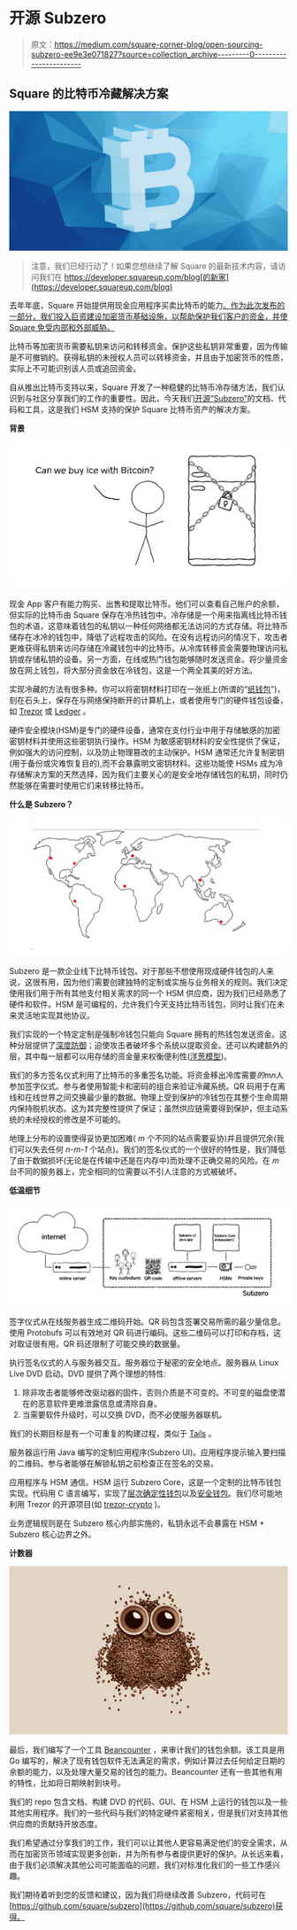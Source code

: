 # 开源 Subzero

> 原文：<https://medium.com/square-corner-blog/open-sourcing-subzero-ee9e3e071827?source=collection_archive---------0----------------------->

## **Square 的比特币冷藏解决方案**

![](img/085f5c4f747ddba6c5084f9aa75e917b.png)

> 注意，我们已经行动了！如果您想继续了解 Square 的最新技术内容，请访问我们在 https://developer.squareup.com/blog[的新家](https://developer.squareup.com/blog)

去年年底，Square 开始提供用现金应用程序买卖比特币的能力[。作为此次发布的一部分，我们投入巨资建设加密货币基础设施，以帮助保护我们客户的资金，并使 Square 免受内部和外部威胁。](https://cash.app/help/US/en-us/1110-bitcoin#)

比特币等加密货币需要私钥来访问和转移资金。保护这些私钥非常重要，因为传输是不可撤销的。获得私钥的未授权人员可以转移资金，并且由于加密货币的性质，实际上不可能识别该人员或追回资金。

自从推出比特币支持以来，Square 开发了一种稳健的比特币冷存储方法，我们认识到与社区分享我们的工作的重要性。因此，今天我们[开源“Subzero”](https://github.com/square/subzero)的文档、代码和工具，这是我们 HSM 支持的保护 Square 比特币资产的解决方案。

**背景**

![](img/63f57e3b265f48ed97e01d3c10c641a6.png)

现金 App 客户有能力购买、出售和提取比特币。他们可以查看自己账户的余额，但实际的比特币由 Square 保存在冷热钱包中。冷存储是一个用来指离线比特币钱包的术语，这意味着钱包的私钥以一种任何网络都无法访问的方式存储。将比特币储存在冰冷的钱包中，降低了远程攻击的风险。在没有远程访问的情况下，攻击者更难获得私钥来访问存储在冷藏钱包中的比特币。从冷库转移资金需要物理访问私钥或存储私钥的设备。另一方面，在线或热门钱包能够随时发送资金。将少量资金放在网上钱包，将大部分资金放在冷钱包，这是一个两全其美的好方法。

实现冷藏的方法有很多种。你可以将密钥材料打印在一张纸上(所谓的“[纸钱包](https://en.bitcoin.it/wiki/Paper_wallet)”)，刻在石头上，保存在与网络保持断开的计算机上，或者使用专门的硬件钱包设备，如 [Trezor](https://trezor.io/) 或 [Ledger](https://www.ledger.com/) 。

硬件安全模块(HSM)是专门的硬件设备，通常在支付行业中用于存储敏感的加密密钥材料并使用这些密钥执行操作。HSM 为敏感密钥材料的安全性提供了保证，例如强大的访问控制，以及防止物理篡改的主动保护。HSM 通常还允许复制密钥(用于备份或灾难恢复目的),而不会暴露明文密钥材料。这些功能使 HSMs 成为冷存储解决方案的天然选择，因为我们主要关心的是安全地存储钱包的私钥，同时仍然能够在需要时使用它们来转移比特币。

**什么是 Subzero？**

![](img/43ac9b578a148d92534ab7c2bce4776a.png)

Subzero 是一款企业线下比特币钱包。对于那些不想使用现成硬件钱包的人来说，这很有用，因为他们需要创建独特的定制或实施与业务相关的规则。我们决定使用我们用于所有其他支付相关需求的同一个 HSM 供应商，因为我们已经熟悉了硬件和软件。HSM 是可编程的，允许我们今天支持比特币钱包，同时让我们在未来灵活地实现其他协议。

我们实现的一个特定定制是强制冷钱包只能向 Square 拥有的热钱包发送资金。这种分层提供了[深度防御](https://en.wikipedia.org/wiki/Defense_in_depth_(computing))；迫使攻击者破坏多个系统以提取资金。还可以构建额外的层，其中每一层都可以用存储的资金量来权衡便利性([洋葱模型](https://simple.wikipedia.org/wiki/Defense_in_depth_(computing)#Onion_model))。

我们的多方签名仪式利用了比特币的多重签名功能。将资金移出冷库需要*的*m*n*人参加签字仪式。参与者使用智能卡和密码的组合来验证冷藏系统。QR 码用于在离线和在线世界之间交换最少量的数据。物理上受到保护的冷钱包在其整个生命周期内保持脱机状态。这为其完整性提供了保证；虽然供应链需要得到保护，但主动系统的未经授权的修改是不可能的。

地理上分布的设置使得妥协更加困难( *m* 个不同的站点需要妥协)并且提供冗余(我们可以失去任何 *n-m-1* 个站点)。我们的签名仪式的一个很好的特性是，我们降低了由于数据损坏(无论是在传输中还是在内存中)而处理不正确交易的风险。在 *m* 台不同的服务器上，完全相同的位需要以不引人注意的方式被破坏。

**低温细节**

![](img/9529edc99cce1914afb4c58761ac9384.png)

签字仪式从在线服务器生成二维码开始。QR 码包含签署交易所需的最少量信息。使用 Protobufs 可以有效地对 QR 码进行编码。这些二维码可以打印和存档，这对取证很有用。QR 码还限制了可能交换的数据量。

执行签名仪式的人与服务器交互。服务器位于秘密的安全地点。服务器从 Linux Live DVD 启动。DVD 提供了两个理想的特性:

1.  除非攻击者能够修改驱动器的固件，否则介质是不可变的。不可变的磁盘使潜在的恶意软件更难泄露信息或清除自身。
2.  当需要软件升级时，可以交换 DVD，而不必使服务器联机。

我们的长期目标是有一个可重复的构建过程，类似于 [Tails](https://tails.boum.org/blueprint/reproducible_builds/) 。

服务器运行用 Java 编写的定制应用程序(Subzero UI)。应用程序提示输入要扫描的二维码。参与者能够在解锁私钥之前检查正在签名的交易。

应用程序与 HSM 通信。HSM 运行 Subzero Core，这是一个定制的比特币钱包实现。代码用 C 语言编写，实现了[层次确定性钱包](https://github.com/bitcoin/bips/blob/master/bip-0032.mediawiki)以及[安全钱包](https://github.com/bitcoin/bips/blob/master/bip-0141.mediawiki)。我们尽可能地利用 Trezor 的开源项目(如 [trezor-crypto](https://github.com/trezor/trezor-crypto) )。

业务逻辑规则是在 Subzero 核心内部实施的，私钥永远不会暴露在 HSM + Subzero 核心边界之外。

**计数器**

![](img/8ab68a9e9033e295625e1ba2c57b2624.png)

最后，我们编写了一个工具 [Beancounter](https://github.com/square/beancounter/) ，来审计我们的钱包余额。该工具是用 Go 编写的，解决了现有钱包软件无法满足的需求，例如计算过去任何给定日期的余额的能力，以及处理大量交易的钱包的能力。Beancounter 还有一些其他有用的特性，比如将日期映射到块号。

我们的 repo 包含文档、构建 DVD 的代码、GUI、在 HSM 上运行的钱包以及一些其他实用程序。我们的一些代码与我们的特定硬件紧密相关，但是我们对支持其他供应商的贡献持开放态度。

我们希望通过分享我们的工作，我们可以让其他人更容易满足他们的安全需求，从而在加密货币领域实现更多创新，并为所有参与者提供更好的保护。从长远来看，由于我们必须解决其他公司可能面临的问题，我们对标准化我们的一些工作感兴趣。

我们期待着听到您的反馈和建议，因为我们将继续改善 Subzero，代码可在[https://github.com/square/subzero](https://github.com/square/subzero)获得。